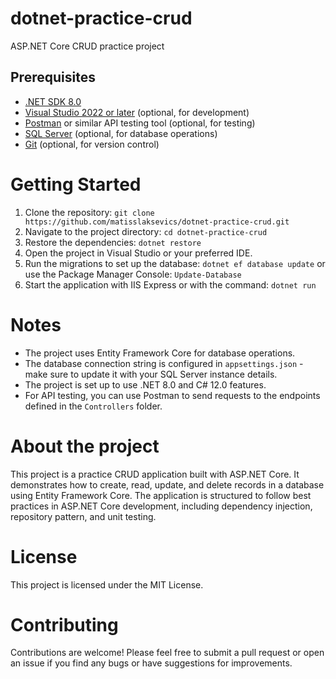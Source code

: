 # dotnet-practice-crud
ASP.NET Core CRUD practice project

## Prerequisites
- [.NET SDK 8.0](https://dotnet.microsoft.com/en-us/download/dotnet/8.0)
- [Visual Studio 2022 or later](https://visualstudio.microsoft.com/downloads/) (optional, for development)
- [Postman](https://www.postman.com/downloads/) or similar API testing tool (optional, for testing)
- [SQL Server](https://www.microsoft.com/en-us/sql-server/sql-server-downloads) (optional, for database operations)
- [Git](https://git-scm.com/downloads) (optional, for version control)

# Getting Started
1. Clone the repository:
   `git clone https://github.com/matisslaksevics/dotnet-practice-crud.git`
2. Navigate to the project directory:
   `cd dotnet-practice-crud`
3. Restore the dependencies:
   `dotnet restore`
4. Open the project in Visual Studio or your preferred IDE.
5. Run the migrations to set up the database:
   `dotnet ef database update` or use the Package Manager Console: `Update-Database`
6. Start the application with IIS Express or with the command:
   `dotnet run`

# Notes
- The project uses Entity Framework Core for database operations.
- The database connection string is configured in `appsettings.json` - make sure to update it with your SQL Server instance details.
- The project is set up to use .NET 8.0 and C# 12.0 features.
- For API testing, you can use Postman to send requests to the endpoints defined in the `Controllers` folder.

# About the project
This project is a practice CRUD application built with ASP.NET Core. It demonstrates how to create, read, update, and delete records in a database using Entity Framework Core. The application is structured to follow best practices in ASP.NET Core development, including dependency injection, repository pattern, and unit testing.

# License
This project is licensed under the MIT License.

# Contributing
Contributions are welcome! Please feel free to submit a pull request or open an issue if you find any bugs or have suggestions for improvements.
